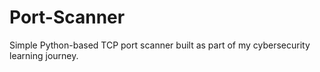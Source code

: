 # Port-Scanner
Simple Python-based TCP port scanner built as part of my cybersecurity learning journey.
